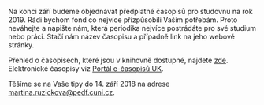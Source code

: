 
Na konci září budeme objednávat předplatné časopisů pro studovnu na rok 2019.
Rádi bychom fond co nejvíce přizpůsobili Vašim potřebám. Proto neváhejte a
napište nám, která periodika nejvíce postrádáte pro své studium nebo práci.
Stačí nám název časopisu a případně link na jeho webové stránky. 

Přehled o časopisech, které jsou v knihovně dostupné, najdete [zde](periodika.htm). Elektronické
časopisy viz [Portál e-časopisů UK](http://sfx.is.cuni.cz/sfxlcl3/az/ukall?lang=cze).

Těšíme se na Vaše tipy do 14. září 2018 na adrese
<a href="mailto:martina.ruzickova@pedf.cuni.cz">martina.ruzickova@pedf.cuni.cz</a>. 
